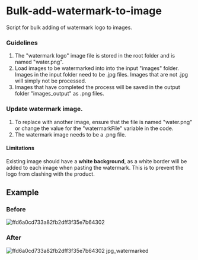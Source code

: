 # Bulk-add-watermark-to-image
Script for bulk adding of watermark logo to images.

### Guidelines
1. The "watermark logo" image file is stored in the root folder and is named "water.png". 
2. Load images to be watermarked into into the input "images" folder. Images in the input folder need to be .jpg files. Images that are not .jpg will simply not be processed.
3. Images that have completed the process will be saved in the output folder "images_output" as .png files. 

### Update watermark image.
1. To replace with another image, ensure that the file is named "water.png" or change the value for the "watermarkFile" variable in the code. 
2. The watermark image needs to be a .png file. 

#### Limitations 
Existing image should have a <strong>white background</strong>, as a white border will be added to each image when pasting the watermark. 
This is to prevent the logo from clashing with the product. 

## Example

### Before
![ffd6a0cd733a82fb2dff3f35e7b64302](https://user-images.githubusercontent.com/57295582/152694956-822cb93b-573e-4313-81b7-9460b517fd5d.jpg)
### After
![ffd6a0cd733a82fb2dff3f35e7b64302 jpg_watermarked](https://user-images.githubusercontent.com/57295582/152694951-c753cf46-b8fc-4ff1-9098-b51dc92dde2a.png)
